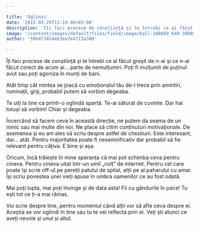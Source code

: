 ```yaml
---

title: 'Oglinzi'
date: '2015-03-29T11:19:46+03:00'
description: 'Îți faci procese de conștiință și te întrebi ce ai făcut greșit de n-ai și cen-ai făcut corect de acum ai... parte de nemulțumiri. Poți fi mulțumit depuținul avut sau poți agoniza în munți de bani.Atâ'
image: '/content/images/default/files/field/image/ball-188889_640-3000x3000_0.jpg'
author: '59b473454e63ea7e4713a3d0'

---
```

<div class="kg-card-markdown"><p>Îți faci procese de conștiință și te întrebi ce ai făcut greșit de n-ai și ce n-ai făcut corect de acum ai... parte de nemulțumiri. Poți fi mulțumit de puținul avut sau poți agoniza în munți de bani.</p>
<p>Atât timp cât mintea se joacă cu emoționalul tău de-l trece prin amintiri, ruminații, griji, probabil putem să vorbim degeaba.</p>
<p>Te uiți la tine ca printr-o oglindă spartă. Te-ai săturat de cuvinte. Dar hai totuși să vorbim! Chiar și degeaba.</p>
<p>Încercând să facem ceva în această direcție, ne putem da seama de un nimic sau mai multe din noi. Ne place să citim conținuturi motivaționale. De asemenea și eu am ales să scriu despre astfel de chestiuni. Este interesant, dar... atât. Pentru majoritatea poate fi nesemnificativ dar probabil să fie relevant pentru câțiva. E bine și așa.</p>
<p>Oricum, încă trăiește în mine speranța că mai pot schimba ceva pentru cineva. Pentru cineva uitat într-un umil „colț” de internet. Pentru cel care poate își scrie off-ul pe pereții patului de spital, alții pe al paharului cu amar. Își scriu povestea unei vieți apuse în umbra oamenilor ce au fost odată.</p>
<p>Mai poți lupta, mai poți învinge și de data asta! Fii cu gândurile în pace! Tu ești tot ce ți-a mai rămas.</p>
<p>Voi scrie despre tine, pentru momentul când alții vor să afle ceva despre ei. Aceștia se vor oglindi în tine sau tu te vei reflecta prin ei. Veți ști atunci ce aveți nevoie și unul și altul.</p>
<p> </p>
</div>
